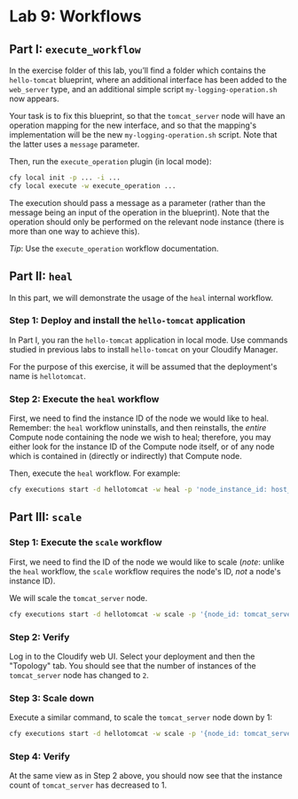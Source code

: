 # Lab 9: Workflows

## Part I: `execute_workflow`

In the exercise folder of this lab, you’ll find a folder which contains the `hello-tomcat` blueprint, where an additional interface has been added to the `web_server` type, and an additional simple script `my-logging-operation.sh` now appears.

Your task is to fix this blueprint, so that the `tomcat_server` node will have an operation mapping for the new interface, and so that the mapping's implementation will be the new `my-logging-operation.sh` script. Note that the latter uses a `message` parameter.

Then, run the `execute_operation` plugin (in local mode):

```bash
cfy local init -p ... -i ...
cfy local execute -w execute_operation ...
```

The execution should pass a message as a parameter (rather than the message being an input of the operation in the blueprint). Note that the operation should only be performed on the relevant node instance (there is more than one way to achieve this).

_Tip_: Use the `execute_operation` workflow documentation.

## Part II: `heal`

In this part, we will demonstrate the usage of the `heal` internal workflow.

### Step 1: Deploy and install the `hello-tomcat` application

In Part I, you ran the `hello-tomcat` application in local mode. Use commands studied in previous labs to install `hello-tomcat` on your Cloudify Manager.

For the purpose of this exercise, it will be assumed that the deployment's name is `hellotomcat`.

### Step 2: Execute the `heal` workflow

First, we need to find the instance ID of the node we would like to heal. Remember: the `heal` workflow uninstalls, and then reinstalls, the *entire* Compute node containing the node we wish to heal; therefore, you may either look for the instance ID of the Compute node itself, or of any node which is contained in (directly or indirectly) that Compute node.

Then, execute the `heal` workflow. For example:

```bash
cfy executions start -d hellotomcat -w heal -p 'node_instance_id: host_f4c49'
```

## Part III: `scale`

### Step 1: Execute the `scale` workflow

First, we need to find the ID of the node we would like to scale (*note*: unlike the `heal` workflow, the `scale` workflow requires the node's ID, *not* a node's instance ID).

We will scale the `tomcat_server` node.

```bash
cfy executions start -d hellotomcat -w scale -p '{node_id: tomcat_server, scale_compute: false, delta: 1}'
```

### Step 2: Verify

Log in to the Cloudify web UI. Select your deployment and then the "Topology" tab. You should see that the number of instances of the `tomcat_server` node has changed to `2`.

### Step 3: Scale down

Execute a similar command, to scale the `tomcat_server` node down by 1:

```bash
cfy executions start -d hellotomcat -w scale -p '{node_id: tomcat_server, scale_compute: false, delta: -1}'
```

### Step 4: Verify

At the same view as in Step 2 above, you should now see that the instance count of `tomcat_server` has decreased to 1.